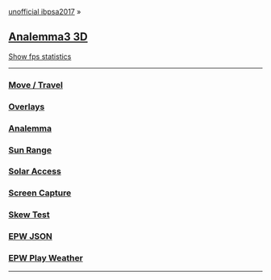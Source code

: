 <style>

.menuSub h2 { margin: 10px 0; }
.menuSub h3 { margin: 0 }
.menuSub p { margin: 0 }

</style>

[unofficial ibpsa2017]( https://ibpsa2017.github.io ) &raquo;

## [Analemma3 3D]( index.html )

<a href="javascript:(function(){var script=document.createElement('script');script.onload=function(){var stats=new Stats();document.body.appendChild(stats.dom);requestAnimationFrame(function loop(){stats.update();requestAnimationFrame(loop)});};script.src='http://rawgit.com/mrdoob/stats.js/master/build/stats.min.js';document.head.appendChild(script);})()" title="Mr.doob's Stats.js / frames per second" >Show fps statistics</a>

***

### [Move / Travel]( #menu-move.md )
### [Overlays]( #menu-overlays.md )
### [Analemma]( #menu-analemma.md )
### [Sun Range]( #menu-sun-range.md )
### [Solar Access]( #menu-solar-access.md )
### [Screen Capture]( #menu-screen-capture.md "Create an animated GIF" )
### [Skew Test]( #menu-skew-test.md )
### [EPW JSON]( #menu-epw-json.md "EnergyPlus Weather Files in 3D" )
### [EPW Play Weather]( #menu-epw-json-play.md "Play EPW Weather Files in 3D" )

***
